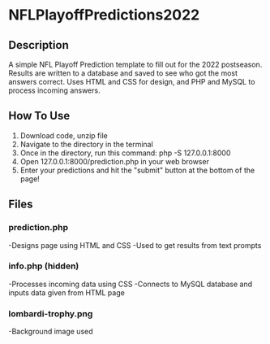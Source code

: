 # NFLPlayoffPredictions2022

## Description

A simple NFL Playoff Prediction template to fill out for the 2022 postseason. Results are written to a database and saved to see who got the most answers correct. Uses HTML and CSS for design, and PHP and MySQL to process incoming answers.

## How To Use

1. Download code, unzip file
2. Navigate to the directory in the terminal
3. Once in the directory, run this command: php -S 127.0.0.1:8000
4. Open 127.0.0.1:8000/prediction.php in your web browser
5. Enter your predictions and hit the "submit" button at the bottom of the page!

## Files

### prediction.php

-Designs page using HTML and CSS
-Used to get results from text prompts

### info.php (hidden)

-Processes incoming data using CSS
-Connects to MySQL database and inputs data given from HTML page

### lombardi-trophy.png

-Background image used 
